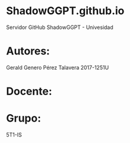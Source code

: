 # ShadowGGPT.github.io
Servidor GitHub ShadowGGPT - Univesidad

# Autores: 
Gerald Genero Pérez Talavera        2017-1251U

# Docente: 


# Grupo: 
5T1-IS 
